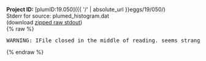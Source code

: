 **Project ID:** [plumID:19.050]({{ '/' | absolute_url }}eggs/19/050/)  
Stderr for source:  plumed_histogram.dat   
(download [zipped raw stdout](plumed_histogram.dat.plumed.stdout.txt.zip))  
{% raw %}
<pre>
WARNING: IFile closed in the middle of reading. seems strange!
</pre>
{% endraw %}
